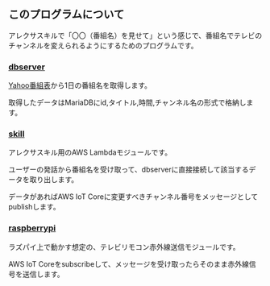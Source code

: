 ## このプログラムについて
アレクサスキルで「〇〇（番組名）を見せて」という感じで、番組名でテレビのチャンネルを変えられるようにするためのプログラムです。

### [dbserver](./dbserver)
[Yahoo番組表](https://tv.yahoo.co.jp)から1日の番組名を取得します。

取得したデータはMariaDBにid,タイトル,時間,チャンネル名の形式で格納します。

### [skill](./skill)
アレクサスキル用のAWS Lambdaモジュールです。

ユーザーの発話から番組名を受け取って、dbserverに直接接続して該当するデータを取り出します。

データがあればAWS IoT Coreに変更すべきチャンネル番号をメッセージとしてpublishします。


### [raspberrypi](./raspberrypi)
ラズパイ上で動かす想定の、テレビリモコン赤外線送信モジュールです。

AWS IoT Coreをsubscribeして、メッセージを受け取ったらそのまま赤外線信号を送信します。